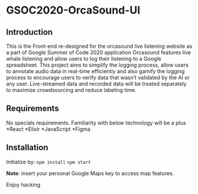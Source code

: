 # GSOC2020-OrcaSound-UI

Introduction
------------

This is the Front-end re-designed for the orcasound live listening website as a part of Google Summer of Code 2020 application 
Orcasound features live whale listening and allow users to log their listening to a Google spreadsheet. This project aims to simplify 
the logging process, allow users to annotate audio data in real-time efficiently and also gamify the logging process to encourage users 
to verify data that wasn’t validated by the AI or any user. Live-streamed data and recorded data will be treated separately to maximize 
crowdsourcing and reduce labeling time.

Requirements
------------
No specials requirements.
Familiarity with below technology will be a plus
  *React
  *Elixir
  *JavaScript
  *Figma


Installation
------------
Initialize by:
`npm install`
`npm start`

**Note**: insert your personal Google Maps key to access map features.


Enjoy hacking

